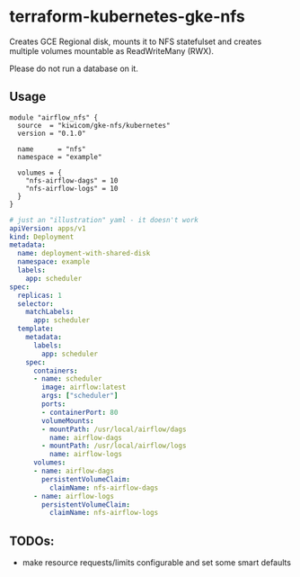# terraform-kubernetes-gke-nfs

Creates GCE Regional disk, mounts it to NFS statefulset and creates multiple volumes mountable as ReadWriteMany (RWX).

Please do not run a database on it.  

## Usage

```hcl
module "airflow_nfs" {
  source  = "kiwicom/gke-nfs/kubernetes"
  version = "0.1.0"

  name      = "nfs"
  namespace = "example"

  volumes = {
    "nfs-airflow-dags" = 10
    "nfs-airflow-logs" = 10
  }
}
```

```yaml
# just an "illustration" yaml - it doesn't work
apiVersion: apps/v1
kind: Deployment
metadata:
  name: deployment-with-shared-disk
  namespace: example
  labels:
    app: scheduler
spec:
  replicas: 1
  selector:
    matchLabels:
      app: scheduler
  template:
    metadata:
      labels:
        app: scheduler
    spec:
      containers:
      - name: scheduler
        image: airflow:latest
        args: ["scheduler"]
        ports:
        - containerPort: 80
        volumeMounts:
        - mountPath: /usr/local/airflow/dags
          name: airflow-dags
        - mountPath: /usr/local/airflow/logs
          name: airflow-logs
      volumes:
      - name: airflow-dags
        persistentVolumeClaim:
          claimName: nfs-airflow-dags
      - name: airflow-logs
        persistentVolumeClaim:
          claimName: nfs-airflow-logs
```

## TODOs:
- make resource requests/limits configurable and set some smart defaults
